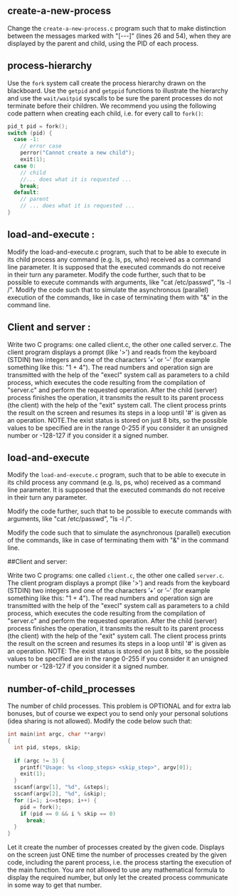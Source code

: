 ## create-a-new-process

Change the `create-a-new-process.c` program such that to make distinction between the messages marked with "[---]" (lines 26 and 54), when they are displayed by the parent and child, using the PID of each process.

## process-hierarchy

Use the `fork` system call create the process hierarchy drawn on the blackboard. Use the `getpid` and `getppid` functions to illustrate the hierarchy and use the `wait/waitpid` syscalls to be sure the parent processes do not terminate before their children. We recommend you using the following code pattern when creating each child, i.e. for every call to `fork()`:
```c
pid_t pid = fork();
switch (pid) {
  case -1:
    // error case
    perror("Cannot create a new child");
    exit(1);
  case 0:
    // child 
    //... does what it is requested ...
    break;
  default:
    // parent
    // ... does what it is requested ...
}
```



## load-and-execute :

Modify the load-and-execute.c program, such that to be able to execute in its child process any command (e.g. ls, ps, who) received as a command line parameter. It is supposed that the executed commands do not receive in their turn any parameter. 
Modify the code further, such that to be possible to execute commands with arguments, like "cat /etc/passwd", "ls -l /". 
Modify the code such that to simulate the asynchronous (parallel) execution of the commands, like in case of terminating them with "&" in the command line.  



## Client and server :

Write two C programs: one called client.c, the other one called server.c. The client program displays a prompt (like '>') and reads from the keyboard (STDIN) two integers and one of the characters ’+’ or ’–’ (for example something like this: "1 + 4"). The read numbers and operation sign are transmitted with the help of the "execl" system call as parameters to a child process, which executes the code resulting from the compilation of "server.c" and perform the requested operation. After the child (server) process finishes the operation, it transmits the result to its parent process (the client) with the help of the "exit" system call. The client process prints the result on the screen and resumes its steps in a loop until '#' is given as an operation. NOTE.The exist status is stored on just 8 bits, so the possible values to be specified are in the range 0-255 if you consider it an unsigned number or -128-127 if you consider it a signed number.



## load-and-execute

Modify the `load-and-execute.c` program, such that to be able to execute in its child process any command (e.g. ls, ps, who) received as a command line parameter. It is supposed that the executed commands do not receive in their turn any parameter.

Modify the code further, such that to be possible to execute commands with arguments, like "cat /etc/passwd", "ls -l /".

Modify the code such that to simulate the asynchronous (parallel) execution of the commands, like in case of terminating them with "&" in the command line.

##Client and server:

Write two C programs: one called `client.c`, the other one called `server.c`. The client program displays a prompt (like '>') and reads from the keyboard (STDIN) two integers and one of the characters ’+’ or ’–’ (for example something like this: "1 + 4"). The read numbers and operation sign are transmitted with the help of the "execl" system call as parameters to a child process, which executes the code resulting from the compilation of "server.c" and perform the requested operation. After the child (server) process finishes the operation, it transmits the result to its parent process (the client) with the help of the "exit" system call. The client process prints the result on the screen and resumes its steps in a loop until '#' is given as an operation. NOTE: The exist status is stored on just 8 bits, so the possible values to be specified are in the range 0-255 if you consider it an unsigned number or -128-127 if you consider it a signed number.

## number-of-child_processes

The number of child processes. This problem is OPTIONAL and for extra lab bonuses, but of course we expect you to send only your personal solutions (idea sharing is not allowed). Modify the code below such that:

```c
int main(int argc, char **argv)
{
  int pid, steps, skip;
  
  if (argc != 3) {
    printf("Usage: %s <loop_steps> <skip_step>", argv[0]);
    exit(1);
  }
  sscanf(argv[1], "%d", &steps);
  sscanf(argv[2], "%d", &skip);
  for (i=1; i<=steps; i++) {
    pid = fork();
    if (pid == 0 && i % skip == 0)
      break;
  }
}
```
Let it create the number of processes created by the given code. 
Displays on the screen just ONE time the number of processes created by the given code, including the parent process, i.e. the process starting the execution of the main function.
You are not allowed to use any mathematical formula to display the required number, but only let the created process communicate in some way to get that number.  